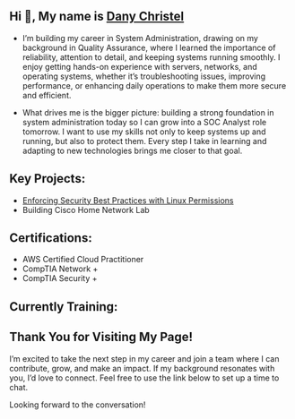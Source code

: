 ## Hi 👋, My name is [Dany Christel ](https://www.linkedin.com/in/dany-christel-qa/)
 -  I’m building my career in System Administration, drawing on my background in Quality Assurance, where I learned the importance of reliability, attention to detail, and keeping systems running smoothly. I enjoy getting hands-on experience with servers, networks, and operating systems, whether it’s troubleshooting issues, improving performance, or enhancing daily operations to make them more secure and efficient.

 -  What drives me is the bigger picture: building a strong foundation in system administration today so I can grow into a SOC Analyst role tomorrow. I want to use my skills not only to keep systems up and running, but also to protect them. Every step I take in learning and adapting to new technologies brings me closer to that goal.

## Key Projects:
- [Enforcing Security Best Practices with Linux Permissions](https://github.com/Danychr1/Enforcing-Security-Best-Practices-with-Linux-Permissions/blob/main/README.md)
- Building Cisco Home Network Lab

## Certifications: 
- AWS Certified Cloud Practitioner
- CompTIA Network +
- CompTIA Security +

## Currently Training:


## Thank You for Visiting My Page!
I’m excited to take the next step in my career and join a team where I can contribute, grow, and make an impact. If my background resonates with you, I’d love to connect. Feel free to use the link below to set up a time to chat. 

Looking forward to the conversation!




